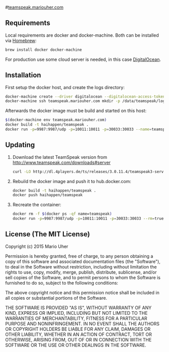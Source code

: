 #[teamspeak.mariouher.com](ts3server://teamspeak.mariouher.com)


## Requirements

Local requirements are docker and docker-machine. Both can be installed via [Homebrew](http://brew.sh):

```sh
brew install docker docker-machine
```

For production use some cloud server is needed, in this case [DigitalOcean](https://www.digitalocean.com).


## Installation

First setup the docker host, and create the logs directory:

```sh
docker-machine create --driver digitalocean --digitalocean-access-token TOKEN --digitalocean-region ams3 teamspeak.mariouher.com
docker-machine ssh teamspeak.mariouher.com mkdir -p /data/teamspeak/logs
```

Afterwards the docker image must be build and started on this host:

```sh
$(docker-machine env teamspeak.mariouher.com)
docker build -t haihappen/teamspeak .
docker run -p=9987:9987/udp -p=10011:10011 -p=30033:30033 --name=teamspeak -v /data/teamspeak/logs:/data/teamspeak/logs haihappen/teamspeak
```

## Updating

1. Download the latest TeamSpeak version from http://www.teamspeak.com/downloads#server

    ```sh
    curl -LO http://dl.4players.de/ts/releases/3.0.11.4/teamspeak3-server_linux-amd64-3.0.11.4.tar.gz
    ```
    
2. Rebuild the docker image and push it to hub.docker.com:

    ```sh
    docker build -t haihappen/teamspeak .
    docker push haihappen/teamspeak
	```
	
3. Recreate the container:

   ```sh
   docker rm -f $(docker ps -qf name=teamspeak)
   docker run -p=9987:9987/udp -p=10011:10011 -p=30033:30033 --rm=true --name=teamspeak -v /data/teamspeak/logs:/data/teamspeak/logs haihappen/teamspeak
   ```



## License (The MIT License)

Copyright (c) 2015 Mario Uher

Permission is hereby granted, free of charge, to any person obtaining a copy
of this software and associated documentation files (the "Software"), to deal
in the Software without restriction, including without limitation the rights
to use, copy, modify, merge, publish, distribute, sublicense, and/or sell
copies of the Software, and to permit persons to whom the Software is
furnished to do so, subject to the following conditions:

The above copyright notice and this permission notice shall be included in
all copies or substantial portions of the Software.

THE SOFTWARE IS PROVIDED "AS IS", WITHOUT WARRANTY OF ANY KIND, EXPRESS OR
IMPLIED, INCLUDING BUT NOT LIMITED TO THE WARRANTIES OF MERCHANTABILITY,
FITNESS FOR A PARTICULAR PURPOSE AND NONINFRINGEMENT.  IN NO EVENT SHALL THE
AUTHORS OR COPYRIGHT HOLDERS BE LIABLE FOR ANY CLAIM, DAMAGES OR OTHER
LIABILITY, WHETHER IN AN ACTION OF CONTRACT, TORT OR OTHERWISE, ARISING FROM,
OUT OF OR IN CONNECTION WITH THE SOFTWARE OR THE USE OR OTHER DEALINGS IN
THE SOFTWARE.

